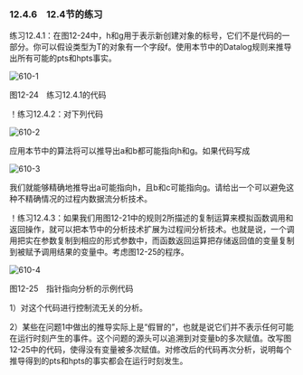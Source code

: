 ### 12.4.6　12.4节的练习

练习12.4.1：在图12-24中，h和g用于表示新创建对象的标号，它们不是代码的一部分。你可以假设类型为T的对象有一个字段f。使用本节中的Datalog规则来推导出所有可能的pts和hpts事实。

![610-1](../Images/image05085.jpeg)

图12-24　练习12.4.1的代码

！练习12.4.2：对下列代码

![610-2](../Images/image05086.jpeg)

应用本节中的算法将可以推导出a和b都可能指向h和g。如果代码写成

![610-3](../Images/image05087.jpeg)

我们就能够精确地推导出a可能指向h，且b和c可能指向g。请给出一个可以避免这种不精确情况的过程内数据流分析技术。

！练习12.4.3：如果我们用图12-21中的规则2所描述的复制运算来模拟函数调用和返回操作，就可以把本节中的分析技术扩展为过程间分析技术。也就是说，一个调用把实在参数复制到相应的形式参数中，而函数返回运算把存储返回值的变量复制到被赋予调用结果的变量中。考虑图12-25的程序。

![610-4](../Images/image05088.jpeg)

图12-25　指针指向分析的示例代码

1）对这个代码进行控制流无关的分析。

2）某些在问题1中做出的推导实际上是“假冒的”，也就是说它们并不表示任何可能在运行时刻产生的事件。这个问题的源头可以追溯到对变量b的多次赋值。改写图12-25中的代码，使得没有变量被多次赋值。对修改后的代码再次分析，说明每个推导得到的pts和hpts的事实都会在运行时刻发生。